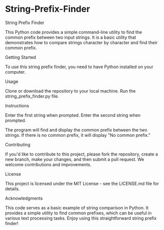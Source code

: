 # String-Prefix-Finder

String Prefix Finder

This Python code provides a simple command-line utility to find the common prefix between two input strings. It is a basic utility that demonstrates how to compare strings character by character and find their common prefix.

Getting Started

To use this string prefix finder, you need to have Python installed on your computer.

Usage

Clone or download the repository to your local machine.
Run the string_prefix_finder.py file.

Instructions

Enter the first string when prompted.
Enter the second string when prompted.

The program will find and display the common prefix between the two strings.
If there is no common prefix, it will display "No common prefix."


Contributing

If you'd like to contribute to this project, please fork the repository, create a new branch, make your changes, and then submit a pull request. We welcome contributions and improvements.


License

This project is licensed under the MIT License - see the LICENSE.md file for details.

Acknowledgments

This code serves as a basic example of string comparison in Python.
It provides a simple utility to find common prefixes, which can be useful in various text processing tasks.
Enjoy using this straightforward string prefix finder!
